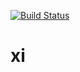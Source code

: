 [![Build Status](https://travis-ci.org/Anomander/xi.svg?branch=master)](https://travis-ci.org/Anomander/xi)
# xi
